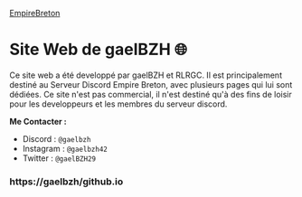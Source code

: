 [EmpireBreton](https://gaelbzh.github.io/Images/Icone.png)

# Site Web de gaelBZH 🌐
Ce site web a été developpé par gaelBZH et RLRGC. Il est principalement destiné au Serveur Discord Empire Breton, avec plusieurs pages qui lui sont dédiées. Ce site n'est pas commercial, il n'est destiné qu'à des fins de loisir pour les developpeurs et les membres du serveur discord.

__Me Contacter :__
- Discord : `@gaelbzh`
- Instagram : `@gaelbzh42`
- Twitter : `@gaelBZH29`

### https://gaelbzh/github.io
